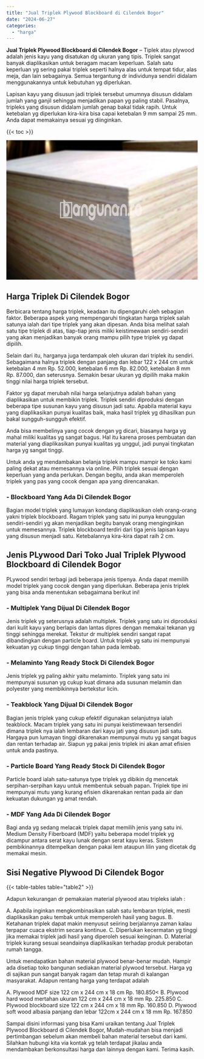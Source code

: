 ```yaml
---
title: "Jual Triplek Plywood Blockboard di Cilendek Bogor"
date: "2024-06-27"
categories: 
  - "harga"
---
```


**Jual Triplek Plywood Blockboard di Cilendek Bogor** – Tiplek atau plywood adalah jenis kayu yang disatukan dg ukuran yang tipis. Triplek sangat banyak diaplikasikan untuk beragam macam keperluan. Salah satu keperluan yg sering pakai triplek seperti halnya alas untuk tempat tidur, alas meja, dan lain sebagainya. Semua tergantung dr individunya sendiri didalam menggunakannya untuk kebutuhan yg diperlukan.

Lapisan kayu yang disusun jadi triplek tersebut umumnya disusun didalam jumlah yang ganjil sehingga menjadikan papan yg paling stabil. Pasalnya, tripleks yang disusun didalam jumlah genap bakal tidak rapih. Untuk ketebalan yg diperlukan kira-kira bisa capai ketebalan 9 mm sampai 25 mm. Anda dapat memakainya sesuai yg diinginkan.

{{< toc >}}

![Jual Triplek Plywood Blockboard di Cilendek Bogor](/images/jual-triplek-murah-35.png)

## Harga Triplek Di Cilendek Bogor

Berbicara tentang harga triplek, keadaan itu dipengaruhi oleh sebagian faktor. Beberapa aspek yang mempengaruhi tingkatan harga triplek salah satunya ialah dari tipe triplek yang akan dipesan. Anda bisa melihat salah satu tipe triplek di atas, tiap-tiap jenis miliki keistimewaan sendiri-sendiri yang akan menjadikan banyak orang mampu pilih type triplek yg dapat dipilih.

Selain dari itu, harganya juga terdampak oleh ukuran dari triplek itu sendiri. Sebagaimana halnya triplek dengan panjang dan lebar 122 x 244 cm untuk ketebalan 4 mm Rp. 52.000, ketebalan 6 mm Rp. 82.000, ketebalan 8 mm Rp. 87.000, dan seterusnya. Semakin besar ukuran yg dipilih maka makin tinggi nilai harga triplek tersebut.

Faktor yg dapat merubah nilai harga selanjutnya adalah bahan yang diaplikasikan untuk membikin triplek. Triplek sendiri diproduksi dengan beberapa tipe susunan kayu yang disusun jadi satu. Apabila material kayu yang diaplikasikan punyai kualitas baik, maka hasil triplek yg dihasilkan pun bakal sungguh-sungguh efektif.

Anda bisa membelinya yang cocok dengan yg dicari, biasanya harga yg mahal miliki kualitas yg sangat bagus. Hal itu karena proses pembuatan dan material yang diaplikasikan punyai kualitas yg unggul, jadi punyai tingkatan harga yg sangat tinggi.

Untuk anda yg mendambakan belanja triplek mampu mampir ke toko kami paling dekat atau memesannya via online. Pilih triplek sesuai dengan keperluan yang anda perlukan. Dengan begitu, anda akan memperoleh triplek yang pas yang cocok dengan apa yang direncanakan.

### \- Blockboard Yang Ada Di Cilendek Bogor

Bagian model triplek yang lumayan kondang diaplikasikan oleh orang-orang yakni triplek blockboard. Ragam triplek yang satu ini punya keunggulan sendiri-sendiri yg akan menjadikan begitu banyak orang menginginkan untuk memesannya. Triplek blockboard terdiri dari tiga jenis lapisan kayu yang disusun menjadi satu. Ketebalannya kira-kira dapat raih 2 cm.

## Jenis PLywood Dari Toko Jual Triplek Plywood Blockboard di Cilendek Bogor

PLywood sendiri terbagi jadi beberapa jenis tipenya. Anda dapat memilih model triplek yang cocok dengan yang diperlukan. Beberapa jenis triplek yang bisa anda menentukan sebagaimana berikut ini!

### \- Multiplek Yang Dijual Di Cilendek Bogor

Jenis triplek yg seterusnya adalah multiplek. Triplek yang satu ini diproduksi dari kulit kayu yang berlapis dan lantas dipres dengan memakai tekanan yg tinggi sehingga merekat. Tekstur dr multiplek sendiri sangat rapat dibandingkan dengan particle board. Untuk triplek yg satu ini mempunyai kekuatan yg cukup tinggi dengan tahan pada lembab.

### \- Melaminto Yang Ready Stock Di Cilendek Bogor

Jenis triplek yg paling akhir yaitu melaminto. Triplek yang satu ini mempunyai susunan yg cukup kuat dimana ada susunan melamin dan polyester yang membikinnya bertekstur licin.

### \- Teakblock Yang Dijual Di Cilendek Bogor

Bagian jenis triplek yang cukup efektif digunakan selanjutnya ialah teakblock. Macam triplek yang satu ini punyai keistimewaan tersendiri dimana triplek nya ialah lembaran dari kayu jati yang disusun jadi satu. Hargaya pun lumayan tinggi dikarenakan mempunyai mutu yg sangat bagus dan rentan terhadap air. Siapun yg pakai jenis triplek ini akan amat efisien untuk anda pastinya.

### \- Particle Board Yang Ready Stock Di Cilendek Bogor

Particle board ialah satu-satunya type triplek yg dibikin dg mencetak serpihan-serpihan kayu untuk membentuk sebuah papan. Triplek tipe ini mempunyai mutu yang kurang efisien dikarenakan rentan pada air dan kekuatan dukungan yg amat rendah.

### \- MDF Yang Ada Di Cilendek Bogor

Bagi anda yg sedang melacak triplek dapat memilih jenis yang satu ini. Medium Density Fiberboard (MDF) yaitu beberapa model triplek yg dicampur antara serat kayu lunak dengan serat kayu keras. Sistem pembikinannya ditempelkan dengan pakai lem ataupun lilin yang dicetak dg memakai mesin.

## Sisi Negative Plywood Di Cilendek Bogor

{{< table-tables table="table2" >}}

Adapun kekurangan dr pemakaian material plywood atau tripleks ialah :

A. Apabila inginkan mengkombinasikan salah satu lembaran triplek, mesti diaplikasikan paku tembak untuk memperoleh hasil yang bagus. B. Ketahanan triplek dapat makin menyusut seiiring berjalannya zaman kalau terpapar cuaca ekstrim secara kontinue. C. Diperlukan kecermatan yg tinggi jika memakai triplek jadi hasil yang diperoleh sesuai keinginan. D. Material triplek kurang sesuai seandainya diaplikasikan terhadap produk perabotan rumah tangga.

Untuk mendapatkan bahan material plywood benar-benar mudah. Hampir ada disetiap toko bangunan sediakan material plywood tersebut. Harga yg di sajikan pun sangat banyak ragam dan tetap murah di kalangan masyarakat. Adapun rentang harga yang terdapat adalah

A. Plywood MDF size 122 cm x 244 cm x 18 cm Rp. 180.850< B. Plywood hard wood mertahan ukuran 122 cm x 244 cm x 18 mm Rp. 225.850 C. Plywood blockboard size 122 cm x 244 cm x 18 mm Rp. 160.850 D. Plywood soft wood albasia panjang dan lebar 122cm x 244 cm x 18 mm Rp. 167.850

Sampai disini informasi yang bisa Kami uraikan tentang Jual Triplek Plywood Blockboard di Cilendek Bogor, Mudah-mudahan bisa menjadi pertimbangan sebelum akan membeli bahan material tersebut dari kami. Silahkan hubungi kita via kontak yg telah terdapat jikalau anda mendambakan berkonsultasi harga dan lainnya dengan kami. Terima kasih.
